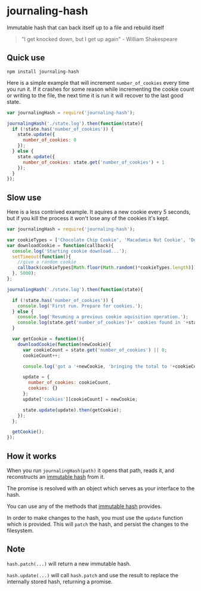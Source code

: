 # journaling-hash
Immutable hash that can back itself up to a file and rebuild itself

> "I get knocked down, but I get up again" - William Shakespeare

## Quick use

```console
npm install journaling-hash
```

Here is a simple example that will increment `number_of_cookies` every time you run it. If it crashes for some reason while incrementing the cookie count or writing to the file, the next time it is run it will recover to the last good state.

```javascript
var journalingHash = require('journaling-hash');

journalingHash('./state.log').then(function(state){
  if (!state.has('number_of_cookies')) {
    state.update({
      number_of_cookies: 0
    });
  } else {
    state.update({
      number_of_cookies: state.get('number_of_cookies') + 1
    });
  }
});
```

## Slow use

Here is a less contrived example. It aquires a new cookie every 5 seconds, but if you kill the process it won't lose any of the cookies it's kept.

```javascript
var journalingHash = require('journaling-hash');

var cookieTypes = ['Chocolate Chip Cookie', 'Macadamia Nut Cookie', 'Double Chocolate Cookie', 'Pretend Cookie'];
var downloadCookie = function(callback){
  console.log('Starting cookie download...');
  setTimeout(function(){
    //give a random cookie
    callback(cookieTypes[Math.floor(Math.random()*cookieTypes.length)]);
  }, 5000);
};

journalingHash('./state.log').then(function(state){

  if (!state.has('number_of_cookies')) {
    console.log('First run. Prepare for cookies.');
  } else {
    console.log('Resuming a previous cookie aquisition operation.');
    console.log(state.get('number_of_cookies')+' cookies found in '+state.journalPath);
  }

  var getCookie = function(){
    downloadCookie(function(newCookie){
      var cookieCount = state.get('number_of_cookies') || 0;
      cookieCount++;

      console.log('got a '+newCookie, 'bringing the total to '+cookieCount);

      update = {
        number_of_cookies: cookieCount,
        cookies: {}
      };
      update['cookies'][cookieCount] = newCookie;

      state.update(update).then(getCookie);
    });
  };

  getCookie();
});
```

## How it works

When you run `journalingHash(path)` it opens that path, reads it, and reconstructs an [immutable hash](https://www.npmjs.com/package/immutable-hash) from it.

The promise is resolved with an object which serves as your interface to the hash.

You can use any of the methods that [immutable hash](https://www.npmjs.com/package/immutable-hash) provides.

In order to make changes to the hash, you must use the `update` function which is provided. This will `patch` the hash, and persist the changes to the filesystem.

## Note

`hash.patch(...)` will return a new immutable hash.

`hash.update(...)` will call `hash.patch` and use the result to replace the internally stored hash, returning a promise.